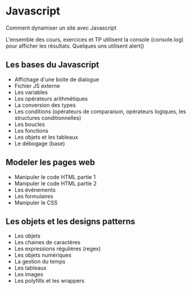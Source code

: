 # Javascript
Comment dynamiser un site avec Javascript

L'ensemble des cours, exercices et TP utilisent la console (console.log) pour afficher les résultats. Quelques uns utilisent alert()

## Les bases du Javascript
- Affichage d'une boite de dialogue
- Fichier JS externe
- Les variables
- Les opérateurs arithmétiques
- La conversion des types
- Les conditions (opérateurs de comparaison, opérateurs logiques, les structures conditionnelles)
- Les boucles
- Les fonctions
- Les objets et les tableaux
- Le débogage (base)

## Modeler les pages web
- Manipuler le code HTML partie 1
- Manipuler le code HTML partie 2
- Les événements
- Les formulaires
- Manipuler le CSS

## Les objets et les designs patterns
- Les objets
- Les chaines de caractères
- Les expressions régulières (regex)
- Les objets numériques
- La gestion du temps
- Les tableaux
- Les images
- Les polyfills et les wrappers